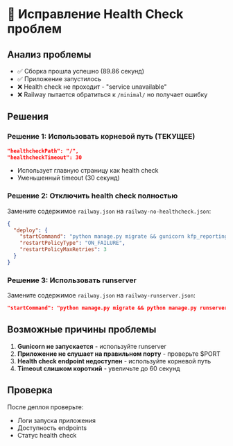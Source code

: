 # 🚨 Исправление Health Check проблем

## Анализ проблемы
- ✅ Сборка прошла успешно (89.86 секунд)
- ✅ Приложение запустилось
- ❌ Health check не проходит - "service unavailable"
- ❌ Railway пытается обратиться к `/minimal/` но получает ошибку

## Решения

### Решение 1: Использовать корневой путь (ТЕКУЩЕЕ)
```json
"healthcheckPath": "/",
"healthcheckTimeout": 30
```
- Использует главную страницу как health check
- Уменьшенный timeout (30 секунд)

### Решение 2: Отключить health check полностью
Замените содержимое `railway.json` на `railway-no-healthcheck.json`:
```json
{
  "deploy": {
    "startCommand": "python manage.py migrate && gunicorn kfp_reporting.wsgi:application --bind 0.0.0.0:$PORT",
    "restartPolicyType": "ON_FAILURE",
    "restartPolicyMaxRetries": 3
  }
}
```

### Решение 3: Использовать runserver
Замените содержимое `railway.json` на `railway-runserver.json`:
```json
"startCommand": "python manage.py migrate && python manage.py runserver 0.0.0.0:$PORT"
```

## Возможные причины проблемы

1. **Gunicorn не запускается** - используйте runserver
2. **Приложение не слушает на правильном порту** - проверьте $PORT
3. **Health check endpoint недоступен** - используйте корневой путь
4. **Timeout слишком короткий** - увеличьте до 60 секунд

## Проверка
После деплоя проверьте:
- Логи запуска приложения
- Доступность endpoints
- Статус health check
